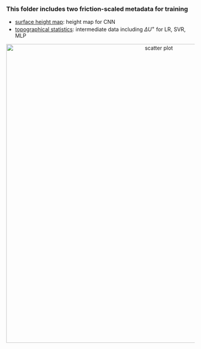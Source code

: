### This folder includes two friction-scaled metadata for training
* [surface height map](surf_height): height map for CNN 
* [topographical statistics](stats): intermediate data including $\Delta U^+$ for LR, SVR, MLP

<div align="center">
  <img alt="scatter plot" src="https://github.com/user-attachments/assets/c36d3f09-11dd-4b6f-acda-6b729f75cbfc" 
       title="Get a glimpse of the relationship between input and output" width=800 />
</div>
